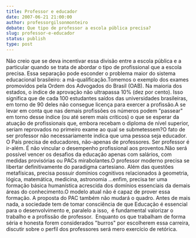 ```yaml
---
title: Professor e educador
date: 2007-06-21 21:00:00
author: professorgilsonmonteiro
debate: Que tipo de professor a escola pública precisa?
slug: professor-e-educador
status: publish 
type: post
---
```


Não creio que se deva incentivar essa divisão entre a escola pública e a particular quando se trata de abordar o tipo de profissional que a escola precisa. Essa separação pode esconder o problema maior do sistema educacional brasileiro: a má-qualificação.Tomemos o exemplo dos exames promovidos pela Ordem dos Advogados do Brasil (OAB). Na maioria dos estados, o índice de aprovação não ultrapassa 10% (dez por cento). Isso significa que de cada 100 estudantes saídos das universidades brasileiras, em torno de 90 deles não consegue licença para exercer a profissão.A se levar em conta que nas demais profissões os números podem "passear" em torno desse índice (ou até serem mais críticos) o que se esperar da atuação de profissionais que, embora recebam o diploma de nível superior, seriam reprovados no primeiro exame ao qual se submetessem?O fato de ser professor não necessariamente indica que uma pessoa seja educador. O País precisa de educadores, não-apenas de professores. Ser professor é ir-além. É não vincular o desempenho profissional aos proventos.Não será possível vencer os desafios da educação apenas com salários, com medidas provisórias ou PACs mirabolantes.O professor moderno precisa se libertar definitivamente do paradigma cartesiano. Além das questões metafísicas, precisa possuir domínios cognitivos relacionados à geometria, lógica, matemática, medicina, astronomia ...enfim, precisa ter uma formação básica humanística acrescida dos domínios essenciais da demais áreas do conhecimento.O modelo atual não é capaz de prover essa formação. A proposta do PAC também não mudará o quadro. Antes de mais nada, a sociedade tem de tomar consciência de que Educação é essencial para o desenvolvimento e, paralelo a isso,  é fundamental valorizar o trabalho e a profissão de professor.  Enquanto os que trabalham de forma séria e honesta forem considerados "burros" por escolherem essa carreira, discutir sobre o perfil dos professores será mero exercício de retórica.
